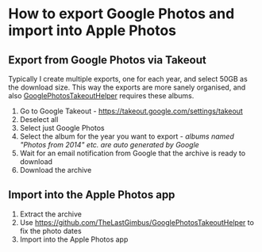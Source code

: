 # How to export Google Photos and import into Apple Photos

## Export from Google Photos via Takeout

Typically I create multiple exports, one for each year, and select 50GB as the download size. This way the exports are more sanely organised, and also [GooglePhotosTakeoutHelper](https://github.com/TheLastGimbus/GooglePhotosTakeoutHelper) requires these albums.

1. Go to Google Takeout - https://takeout.google.com/settings/takeout
1. Deselect all
1. Select just Google Photos
1. Select the album for the year you want to export - _albums named "Photos from 2014" etc. are auto generated by Google_
1. Wait for an email notification from Google that the archive is ready to download
1. Download the archive

## Import into the Apple Photos app

1. Extract the archive
1. Use https://github.com/TheLastGimbus/GooglePhotosTakeoutHelper to fix the photo dates
1. Import into the Apple Photos app
